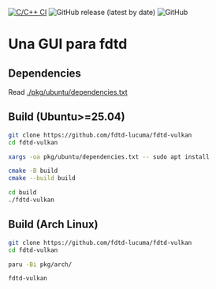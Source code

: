 [![C/C++ CI](https://github.com/fdtd-lucuma/fdtd-vulkan/workflows/C/C++%20CI/badge.svg)](https://github.com/fdtd-lucuma/fdtd-vulkan/actions?query=workflow%3A%22C%2FC%2B%2B+CI%22)
![GitHub release (latest by date)](https://img.shields.io/github/v/release/fdtd-lucuma/fdtd-vulkan?logo=github)
![GitHub](https://img.shields.io/github/license/fdtd-lucuma/fdtd-vulkan?logo=gnu)

# Una GUI para fdtd

## Dependencies

Read [./pkg/ubuntu/dependencies.txt](./pkg/ubuntu/dependencies.txt)

## Build (Ubuntu>=25.04)
``` bash
git clone https://github.com/fdtd-lucuma/fdtd-vulkan
cd fdtd-vulkan

xargs -oa pkg/ubuntu/dependencies.txt -- sudo apt install

cmake -B build
cmake --build build

cd build
./fdtd-vulkan
```

## Build (Arch Linux)
``` bash
git clone https://github.com/fdtd-lucuma/fdtd-vulkan
cd fdtd-vulkan

paru -Bi pkg/arch/

fdtd-vulkan
```
